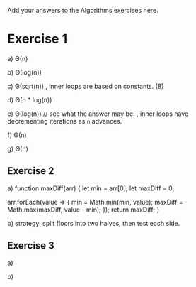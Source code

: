 Add your answers to the Algorithms exercises here.

# Exercise 1

a) Θ(n)

b) Θ(log(n))

c) Θ(sqrt(n))
, inner loops are based on constants. (8)

d) Θ(n * log(n))

e) Θ(log(n)) // see what the answer may be.
, inner loops have decrementing iterations as `n` advances.

f) Θ(n)

g) Θ(n)

## Exercise 2

a) 
function maxDiff(arr) {
  let min = arr[0];
  let maxDiff = 0;

  arr.forEach(value => {
    min = Math.min(min, value);
    maxDiff = Math.max(maxDiff, value - min);
  });
  return maxDiff;
}

b) strategy: split floors into two halves, then test each side.

## Exercise 3

a)

b)
